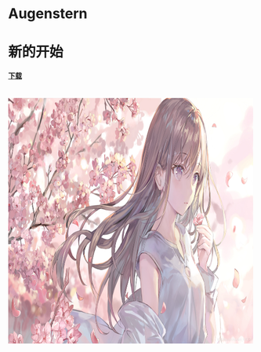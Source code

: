 # Augenstern
<h1>新的开始</h1>
    <a href="1.jpg"><ins><strong>
                <h4>下载</h4>
            </strong></ins></a><br />
    <a href="2.html" target="_blank"><img src="1.jpg" title="第一张图片" width="500px" height="500px" alt="一张人物图片" /></a>
